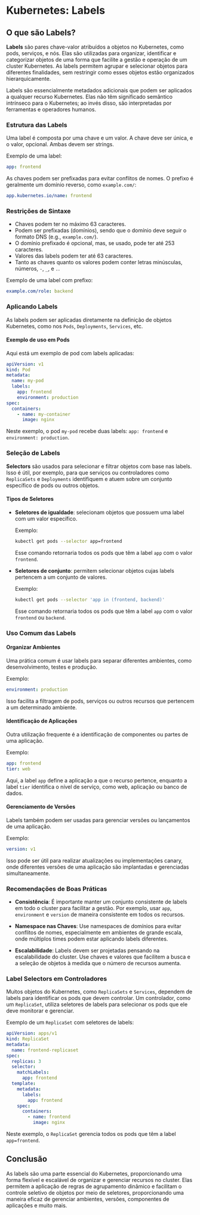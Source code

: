 # Kubernetes: Labels

## O que são Labels?

**Labels** são pares chave-valor atribuídos a objetos no Kubernetes, como pods, serviços, e nós. Elas são utilizadas para organizar, identificar e categorizar objetos de uma forma que facilite a gestão e operação de um cluster Kubernetes. As labels permitem agrupar e selecionar objetos para diferentes finalidades, sem restringir como esses objetos estão organizados hierarquicamente.

Labels são essencialmente metadados adicionais que podem ser aplicados a qualquer recurso Kubernetes. Elas não têm significado semântico intrínseco para o Kubernetes; ao invés disso, são interpretadas por ferramentas e operadores humanos.

### Estrutura das Labels

Uma label é composta por uma chave e um valor. A chave deve ser única, e o valor, opcional. Ambas devem ser strings.

Exemplo de uma label:

```yaml
app: frontend
```

As chaves podem ser prefixadas para evitar conflitos de nomes. O prefixo é geralmente um domínio reverso, como `example.com/`:

```yaml
app.kubernetes.io/name: frontend
```

### Restrições de Sintaxe

- Chaves podem ter no máximo 63 caracteres.
- Podem ser prefixadas (domínios), sendo que o domínio deve seguir o formato DNS (e.g., `example.com/`).
- O domínio prefixado é opcional, mas, se usado, pode ter até 253 caracteres.
- Valores das labels podem ter até 63 caracteres.
- Tanto as chaves quanto os valores podem conter letras minúsculas, números, `-`, `_`, e `.`.

Exemplo de uma label com prefixo:

```yaml
example.com/role: backend
```

### Aplicando Labels

As labels podem ser aplicadas diretamente na definição de objetos Kubernetes, como nos `Pods`, `Deployments`, `Services`, etc.

#### Exemplo de uso em Pods

Aqui está um exemplo de pod com labels aplicadas:

```yaml
apiVersion: v1
kind: Pod
metadata:
  name: my-pod
  labels:
    app: frontend
    environment: production
spec:
  containers:
    - name: my-container
      image: nginx
```

Neste exemplo, o pod `my-pod` recebe duas labels: `app: frontend` e `environment: production`.

### Seleção de Labels

**Selectors** são usados para selecionar e filtrar objetos com base nas labels. Isso é útil, por exemplo, para que serviços ou controladores como `ReplicaSets` e `Deployments` identifiquem e atuem sobre um conjunto específico de pods ou outros objetos.

#### Tipos de Seletores

- **Seletores de igualdade**: selecionam objetos que possuem uma label com um valor específico.

  Exemplo:

  ```bash
  kubectl get pods --selector app=frontend
  ```

  Esse comando retornaria todos os pods que têm a label `app` com o valor `frontend`.

- **Seletores de conjunto**: permitem selecionar objetos cujas labels pertencem a um conjunto de valores.

  Exemplo:

  ```bash
  kubectl get pods --selector 'app in (frontend, backend)'
  ```

  Esse comando retornaria todos os pods que têm a label `app` com o valor `frontend` ou `backend`.

### Uso Comum das Labels

#### Organizar Ambientes

Uma prática comum é usar labels para separar diferentes ambientes, como desenvolvimento, testes e produção.

Exemplo:

```yaml
environment: production
```

Isso facilita a filtragem de pods, serviços ou outros recursos que pertencem a um determinado ambiente.

#### Identificação de Aplicações

Outra utilização frequente é a identificação de componentes ou partes de uma aplicação.

Exemplo:

```yaml
app: frontend
tier: web
```

Aqui, a label `app` define a aplicação a que o recurso pertence, enquanto a label `tier` identifica o nível de serviço, como web, aplicação ou banco de dados.

#### Gerenciamento de Versões

Labels também podem ser usadas para gerenciar versões ou lançamentos de uma aplicação.

Exemplo:

```yaml
version: v1
```

Isso pode ser útil para realizar atualizações ou implementações canary, onde diferentes versões de uma aplicação são implantadas e gerenciadas simultaneamente.

### Recomendações de Boas Práticas

- **Consistência**: É importante manter um conjunto consistente de labels em todo o cluster para facilitar a gestão. Por exemplo, usar `app`, `environment` e `version` de maneira consistente em todos os recursos.
- **Namespace nas Chaves**: Use namespaces de domínios para evitar conflitos de nomes, especialmente em ambientes de grande escala, onde múltiplos times podem estar aplicando labels diferentes.

- **Escalabilidade**: Labels devem ser projetadas pensando na escalabilidade do cluster. Use chaves e valores que facilitem a busca e a seleção de objetos à medida que o número de recursos aumenta.

### Label Selectors em Controladores

Muitos objetos do Kubernetes, como `ReplicaSets` e `Services`, dependem de labels para identificar os pods que devem controlar. Um controlador, como um `ReplicaSet`, utiliza seletores de labels para selecionar os pods que ele deve monitorar e gerenciar.

Exemplo de um `ReplicaSet` com seletores de labels:

```yaml
apiVersion: apps/v1
kind: ReplicaSet
metadata:
  name: frontend-replicaset
spec:
  replicas: 3
  selector:
    matchLabels:
      app: frontend
  template:
    metadata:
      labels:
        app: frontend
    spec:
      containers:
        - name: frontend
          image: nginx
```

Neste exemplo, o `ReplicaSet` gerencia todos os pods que têm a label `app=frontend`.

## Conclusão

As labels são uma parte essencial do Kubernetes, proporcionando uma forma flexível e escalável de organizar e gerenciar recursos no cluster. Elas permitem a aplicação de regras de agrupamento dinâmico e facilitam o controle seletivo de objetos por meio de seletores, proporcionando uma maneira eficaz de gerenciar ambientes, versões, componentes de aplicações e muito mais.
